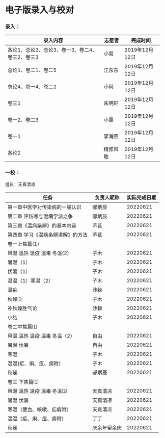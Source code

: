 # 电子版录入与校对

### 录入：

| 录入内容                                        | 志愿者   | 完成时间       |
| ----------------------------------------------- | -------- | -------------- |
| 各论1、总论2、总论3、卷一3、卷二4、卷三2、卷三3 | 小易     | 2019年12月12日 |
| 总论1、卷二1、卷二5                             | 江东东   | 2019年12月12日 |
| 总论4、卷一4、卷二2                             | 小何     | 2019年12月12日 |
| 卷三1                                           | 朱明轩   | 2019年12月12日 |
| 卷一2、卷二3                                    | 小童     | 2019年12月12日 |
| 卷一1                                           | 李海燕   | 2019年12月12日 |
| 各论2                                           | 精修风敬 | 2019年12月12日 |

### 一校：

组长：天真清凉

| 任务                              | 负责人昵称   | 实际完成日期 |
| --------------------------------- | ------------ | ------------ |
| 第一章中医学对传染病的一般认识    | 郝炳辰       | 20220621     |
| 第二章 评伤寒与温病学派之争       | 郝炳辰       | 20220621     |
| 第三章《温病条辨》的基本内容      | 芣苢         | 20220621     |
| 第四章 学习《温病条辨讲解》的方法 | 芣苢         | 20220621     |
| 卷一上焦篇(1)                     |              |              |
| 风温 温热 温疫 温毒 冬温(2)       | 子木         | 20220621     |
| 暑温（1）                         | 子木         | 20220621     |
| 伏暑（1）                         | 子木         | 20220621     |
| 湿温（1）寒湿（2）                | 子木         | 20220621     |
| 温疟                              | 沙棘         | 20220621     |
| 秋燥⑴                             | 子木         | 20220621     |
| 补秋燥胜气论                      | 沙棘         | 20220621     |
| 小结                              | 子木         | 20220621     |
| 卷二中焦篇⑴                       |              |              |
| 风温 温热 温疫 温毒 冬温（2）     | 自由         | 20220621     |
| 暑温 伏暑                         | 自由         | 20220621     |
| 寒湿                              | 子木         | 20220621     |
| 湿温(疟、痢、疸、痹附）           | 子木         | 20220621     |
| 秋燥                              | 郝炳辰       | 20220621     |
| 卷三 下焦篇⑴                      |              |              |
| 风温 温热 温疫 温毒 冬温⑵         | 天真清凉     | 20220621     |
| 暑温 伏暑                         | 天真清凉     | 20220621     |
| 寒湿（便血、咳嗽、疝瘕附）        | 天真清凉     | 20220621     |
| 湿温（疟、痢、痘、痹附）          | 丁丁         | 20220621     |
| 秋燥                              | 庆余年留余庆 | 20220621     |
